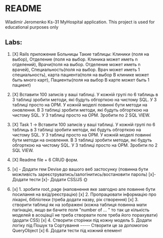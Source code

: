 # README

Wladimir Jeromenko Ks-31
MyHospital application.
This project is used for educational purposes only

## Labs:

 1. [X] Rails приложение Больницы Такие таблицы: Клиники (поля на выбор), Отделение (поля на выбор. Клиника может иметь n отделений), Врачи(поля на выбор. Отделение может иметь n врачей), Специальность(поля на выбор. Врач может иметь 1 специальность), карта пациента(поля на выбор В клинике может быть много карт), Пациенты(поля на выбор В карте может быть 1 пациент)
 2. [X] Вставити 100 записів у ваші таблиці. У кожній групі по 6 таблиць в 3 таблиці зробити методи, які будуть обгорткою на чистому SQL. У 3 таблиці просто на ОРМ.
У кожній моделі повинні бути методи на оновлення. В 3 таблиці зробити методи, які будуть обгорткою на чистому SQL. У 3 таблиці просто на ОРМ.
Зробити по 2 SQL VIEW.
 3. [X] Task 1 -> Вставити 100 записів у ваші таблиці. У кожній групі по 6 таблиць в 3 таблиці зробити методи, які будуть обгорткою на чистому SQL. У 3 таблиці просто на ОРМ. У кожній моделі повинні бути методи на оновлення. В 3 таблиці зробити методи, які будуть обгорткою на чистому SQL. У 3 таблиці просто на ОРМ. Зробити по 2 SQL VIEW.
 4. [X] Readme file + 6 CRUD форм.
5. [x] - Додати гем Devise до вашого веб застосунку (повинна бути можливість зареєструватись/залогінитись/востановити пароль) [x]- Додати тести [x]- Додати CSS/JS 🌞 

6.
   [x] 1.  зробити root_page (наповнення яке завгодно але повинне бути посилання на  вхід/реєстрацію)
   [x] 2. Пропрацювати інформацію про лікарні, бібліотеки (треба додати назву, рік створення)
   [x] 3.  створити таблиці як на зображені (кожна таблиця повинна мати пагінацію,  якщо ви бачите поля "number of ... " то так це кількість моделей в асоціації  не треба створвати поле треба його порахувати) (додати CSS) 
   [x] 4. Створити сторінки під кожну модель
   5. Додати логіку під Пошук та Сортування ----- Створити це за допомогою QueryObject
   [x] 6. Додати тести під кожний елемент
